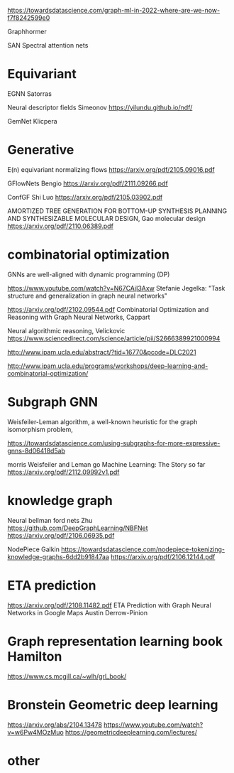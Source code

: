 
https://towardsdatascience.com/graph-ml-in-2022-where-are-we-now-f7f8242599e0

Graphhormer

SAN Spectral attention nets


# Equivariant

EGNN Satorras 

Neural descriptor fields  Simeonov https://yilundu.github.io/ndf/

GemNet Klicpera

# Generative

E(n) equivariant normalizing flows https://arxiv.org/pdf/2105.09016.pdf

GFlowNets Bengio  https://arxiv.org/pdf/2111.09266.pdf

ConfGF Shi Luo  https://arxiv.org/pdf/2105.03902.pdf

AMORTIZED TREE GENERATION FOR BOTTOM-UP SYNTHESIS
PLANNING AND SYNTHESIZABLE MOLECULAR DESIGN, Gao molecular design https://arxiv.org/pdf/2110.06389.pdf

# combinatorial optimization

 GNNs are well-aligned with dynamic programming (DP)

https://www.youtube.com/watch?v=N67CAjI3Axw
Stefanie Jegelka: "Task structure and generalization in graph neural networks"

https://arxiv.org/pdf/2102.09544.pdf
Combinatorial Optimization and Reasoning with Graph Neural Networks, Cappart

Neural algorithmic reasoning, Velickovic
https://www.sciencedirect.com/science/article/pii/S2666389921000994

http://www.ipam.ucla.edu/abstract/?tid=16770&pcode=DLC2021

http://www.ipam.ucla.edu/programs/workshops/deep-learning-and-combinatorial-optimization/

# Subgraph GNN 

Weisfeiler-Leman
algorithm, a well-known heuristic for the graph isomorphism problem,

https://towardsdatascience.com/using-subgraphs-for-more-expressive-gnns-8d06418d5ab

morris Weisfeiler and Leman go Machine Learning:
The Story so far
https://arxiv.org/pdf/2112.09992v1.pdf

# knowledge graph

Neural bellman ford nets Zhu 
https://github.com/DeepGraphLearning/NBFNet
https://arxiv.org/pdf/2106.06935.pdf

NodePiece Galkin
https://towardsdatascience.com/nodepiece-tokenizing-knowledge-graphs-6dd2b91847aa
https://arxiv.org/pdf/2106.12144.pdf

# ETA prediction

https://arxiv.org/pdf/2108.11482.pdf
ETA Prediction with Graph Neural Networks in Google Maps
Austin Derrow-Pinion

# Graph representation learning book  Hamilton

https://www.cs.mcgill.ca/~wlh/grl_book/

# Bronstein Geometric deep learning

https://arxiv.org/abs/2104.13478
https://www.youtube.com/watch?v=w6Pw4MOzMuo
https://geometricdeeplearning.com/lectures/

# other

